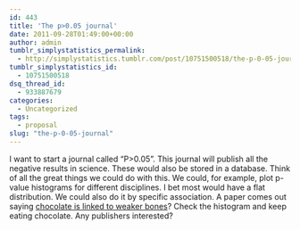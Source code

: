 ```yaml
---
id: 443
title: 'The p>0.05 journal'
date: 2011-09-28T01:49:00+00:00
author: admin
tumblr_simplystatistics_permalink:
  - http://simplystatistics.tumblr.com/post/10751500518/the-p-0-05-journal
tumblr_simplystatistics_id:
  - 10751500518
dsq_thread_id:
  - 933887679
categories:
  - Uncategorized
tags:
  - proposal
slug: "the-p-0-05-journal"
---
```

I want to start a journal called &#8220;P>0.05&#8221;. This journal will publish all the negative results in science. These would also be stored in a database. Think of all the great things we could do with this. We could, for example, plot p-value histograms for different disciplines. I bet most would have a flat distribution. We could also do it by specific association. A paper comes out saying <a href="http://www.nhs.uk/news/2007/January08/Pages/Chocolatecausesweakbones.aspx" target="_blank">chocolate is linked to weaker bones</a>? Check the histogram and keep eating chocolate. Any publishers interested? 
